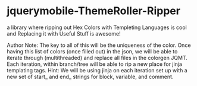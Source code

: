 # jquerymobile-ThemeRoller-Ripper
a library where ripping out Hex Colors with Templeting Languages is cool and Replacing it with Useful Stuff is awesome! 

Author Note:
The key to all of this will be the uniqueness of the color.  Once having this list of colors (once filled out) in the json, we will be able to iterate through (multithreaded) and replace all files in the colorgen JQMT.  Each iteration, within branch/tree will be able to rip a new place for jinja templating tags. Hint: We will be using jinja on each iteration set up with a new set of start_ and end_ strings for block, variable, and comment.
